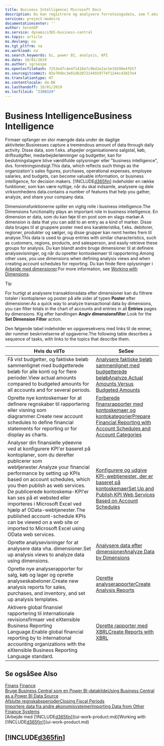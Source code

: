 ```yaml
---
title: Business Intelligence| Microsoft Docs
description: Du kan registrere og analysere forretningsdata, som f.eks. salgstal, køb, driftsudgifter, medarbejderlønninger og budgetter, som kan være værdifulde oplysninger for business intelligence eller beslutningstagere.
services: project-madeira
documentationcenter: ''
author: SorenGP
ms.service: dynamics365-business-central
ms.topic: article
ms.devlang: na
ms.tgt_pltfrm: na
ms.workload: na
ms.search.keywords: bi, power BI, analysis, KPI
ms.date: 10/01/2019
ms.author: sgroespe
ms.openlocfilehash: 7253e4fc4e4f1418a7c9bd1e2ac5e19298e4fb57
ms.sourcegitcommit: 02e704bc3e01d62072144919774f1244c42827e4
ms.translationtype: HT
ms.contentlocale: da-DK
ms.lasthandoff: 10/01/2019
ms.locfileid: "2308329"
---
```

# <a name="business-intelligence"></a><span data-ttu-id="d42df-103">Business Intelligence</span><span class="sxs-lookup"><span data-stu-id="d42df-103">Business Intelligence</span></span>
<span data-ttu-id="d42df-104">Firmaer opfanger en stor mængde data under de daglige aktiviteter.</span><span class="sxs-lookup"><span data-stu-id="d42df-104">Businesses capture a tremendous amount of data through daily activity.</span></span> <span data-ttu-id="d42df-105">Disse data, som f.eks. afspejler organisationens salgstal, køb, driftsudgifter, medarbejderlønninger og budgetter, kan for beslutningstagere blive værdifulde oplysninger eller "business intelligence", dvs. forretningsindsigt.</span><span class="sxs-lookup"><span data-stu-id="d42df-105">This data, which reflects such things as the organization's sales figures, purchases, operational expenses, employee salaries, and budgets, can become valuable information, or business intelligence, for decision makers.</span></span> [!INCLUDE[d365fin](includes/d365fin_md.md)] <span data-ttu-id="d42df-106">indeholder en række funktioner, som kan være nyttige, når du skal indsamle, analysere og dele virksomhedens data.</span><span class="sxs-lookup"><span data-stu-id="d42df-106">contains a number of features that help you gather, analyze, and share your company data.</span></span>

<span data-ttu-id="d42df-107">Dimensionsfunktionerne spiller en vigtig rolle i business intelligence.</span><span class="sxs-lookup"><span data-stu-id="d42df-107">The Dimensions functionality plays an important role in business intelligence.</span></span> <span data-ttu-id="d42df-108">En dimension er data, som du kan føje til en post som en slags markør.</span><span class="sxs-lookup"><span data-stu-id="d42df-108">A dimension is data that you can add to an entry as a kind of marker.</span></span> <span data-ttu-id="d42df-109">Disse data bruges til at gruppere poster med ens karakteristika, f.eks. debitorer, regioner, produkter og sælger, og disse grupper kan nemt hentes frem til analyse.</span><span class="sxs-lookup"><span data-stu-id="d42df-109">This data is used to group entries with similar characteristics, such as customers, regions, products, and salesperson, and easily retrieve these groups for analysis.</span></span> <span data-ttu-id="d42df-110">Du kan blandt andre bruge dimensioner til at definere analysevisninger, og når du opretter kontoskemaer til rapportering.</span><span class="sxs-lookup"><span data-stu-id="d42df-110">Among other uses, you use dimensions  when defining analysis views and when creating account schedules for reporting.</span></span> <span data-ttu-id="d42df-111">Du kan finde flere oplysninger i [Arbejde med dimensioner](finance-dimensions.md).</span><span class="sxs-lookup"><span data-stu-id="d42df-111">For more information, see [Working with Dimensions](finance-dimensions.md).</span></span>

> [!TIP]
> <span data-ttu-id="d42df-112">For hurtigt at analysere transaktionsdata efter dimensioner kan du filtrere totaler i kontoplanen og poster på alle sider af typen **Poster** efter dimensioner.</span><span class="sxs-lookup"><span data-stu-id="d42df-112">As a quick way to analyze transactional data by dimensions, you can filter totals in the chart of accounts and entries in all **Entries** pages by dimensions.</span></span> <span data-ttu-id="d42df-113">Kig efter handlingen **Angiv dimensionsfilter**.</span><span class="sxs-lookup"><span data-stu-id="d42df-113">Look for the **Set Dimension Filter** action.</span></span>  

<span data-ttu-id="d42df-114">Den følgende tabel indeholder en opgavesekvens med links til de emner, der rummer beskrivelserne af opgaverne.</span><span class="sxs-lookup"><span data-stu-id="d42df-114">The following table describes a sequence of tasks, with links to the topics that describe them.</span></span>  

| <span data-ttu-id="d42df-115">Hvis du vil</span><span class="sxs-lookup"><span data-stu-id="d42df-115">To</span></span> | <span data-ttu-id="d42df-116">Se</span><span class="sxs-lookup"><span data-stu-id="d42df-116">See</span></span> |
| --- | --- |
|<span data-ttu-id="d42df-117">Få vist budgetter, og faktiske beløb sammenlignet med budgetterede beløb for alle konti og for flere perioder.</span><span class="sxs-lookup"><span data-stu-id="d42df-117">View actual amounts compared to budgeted amounts for all accounts and for several periods.</span></span>|[<span data-ttu-id="d42df-118">Analysere faktiske beløb sammenlignet med budgetterede beløb</span><span class="sxs-lookup"><span data-stu-id="d42df-118">Analyze Actual Amounts Versus Budgeted Amounts</span></span>](bi-how-analyze-actual-versus-budget.md)|
|<span data-ttu-id="d42df-119">Oprette nye kontoskemaer for at definere regnskaber til rapportering eller visning som diagrammer.</span><span class="sxs-lookup"><span data-stu-id="d42df-119">Create new account schedules to define financial statements for reporting or for display as charts.</span></span>|[<span data-ttu-id="d42df-120">Forberede finansrapporter med kontoskemaer og kontokategorier</span><span class="sxs-lookup"><span data-stu-id="d42df-120">Prepare Financial Reporting with Account Schedules and Account Categories</span></span>](bi-how-work-account-schedule.md)|
|<span data-ttu-id="d42df-121">Analyser din finansielle ydeevne ved at konfigurere KPI'er baseret på kontoplaner, som du derefter publicerer som webtjenester.</span><span class="sxs-lookup"><span data-stu-id="d42df-121">Analyze your financial performance by setting up KPIs based on account schedules, which you then publish as web services.</span></span> <span data-ttu-id="d42df-122">De publicerede kontoskema-KPI'er kan ses på et websted eller importeres i Microsoft Excel ved hjælp af OData-webtjenester.</span><span class="sxs-lookup"><span data-stu-id="d42df-122">The published account-schedule KPIs can be viewed on a web site or imported to Microsoft Excel using OData web services.</span></span>|[<span data-ttu-id="d42df-123">Konfigurere og udgive KPI-webtjenester, der er baseret på kontoskemaer</span><span class="sxs-lookup"><span data-stu-id="d42df-123">Set Up and Publish KPI Web Services Based on Account Schedules</span></span>](bi-how-to-set-up-and-publish-kpi-web-services-based-on-account-schedules.md)|
|<span data-ttu-id="d42df-124">Oprette analysevisninger for at analysere data vha. dimensioner.</span><span class="sxs-lookup"><span data-stu-id="d42df-124">Set up analysis views to analyze data using dimensions.</span></span>|[<span data-ttu-id="d42df-125">Analysere data efter dimensioner</span><span class="sxs-lookup"><span data-stu-id="d42df-125">Analyze Data by Dimensions</span></span>](bi-how-analyze-data-dimension.md)|
|<span data-ttu-id="d42df-126">Oprette nye analyserapporter for salg, køb og lager og oprette analyseskabeloner.</span><span class="sxs-lookup"><span data-stu-id="d42df-126">Create new analysis reports for sales, purchases, and inventory, and set up analysis templates.</span></span>|[<span data-ttu-id="d42df-127">Oprette analyserapporter</span><span class="sxs-lookup"><span data-stu-id="d42df-127">Create Analysis Reports</span></span>](bi-how-create-analysis-views-reports.md)|
|<span data-ttu-id="d42df-128">Aktivere global finansiel rapportering til internationale revisionsfirmaer ved eXtensible Business Reporting Language.</span><span class="sxs-lookup"><span data-stu-id="d42df-128">Enable global financial reporting by to international accounting organizations with the eXtensible Business Reporting Language standard.</span></span>|[<span data-ttu-id="d42df-129">Oprette rapporter med XBRL</span><span class="sxs-lookup"><span data-stu-id="d42df-129">Create Reports with XBRL</span></span>](bi-create-reports-with-xbrl.md)|

## <a name="see-also"></a><span data-ttu-id="d42df-130">Se også</span><span class="sxs-lookup"><span data-stu-id="d42df-130">See Also</span></span>
<span data-ttu-id="d42df-131">[Finans](finance.md)  </span><span class="sxs-lookup"><span data-stu-id="d42df-131">[Finance](finance.md)  </span></span>  
[<span data-ttu-id="d42df-132">Bruge Business Central som en Power BI-datakilde</span><span class="sxs-lookup"><span data-stu-id="d42df-132">Using Business Central as a Power BI Data Source</span></span>](across-how-use-financials-data-source-powerbi.md)  
[<span data-ttu-id="d42df-133">Afslutte regnskabsperioder</span><span class="sxs-lookup"><span data-stu-id="d42df-133">Closing Fiscal Periods</span></span>](year-close-years-periods.md)  
[<span data-ttu-id="d42df-134">Importere data fra andre økonomisystemer</span><span class="sxs-lookup"><span data-stu-id="d42df-134">Importing Data from Other Finance Systems</span></span>](across-import-data-configuration-packages.md)  
<span data-ttu-id="d42df-135">[Arbejde med [!INCLUDE[d365fin](includes/d365fin_md.md)]](ui-work-product.md)</span><span class="sxs-lookup"><span data-stu-id="d42df-135">[Working with [!INCLUDE[d365fin](includes/d365fin_md.md)]](ui-work-product.md)</span></span>

## [!INCLUDE[d365fin](includes/free_trial_md.md)]  
